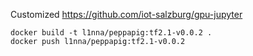 Customized https://github.com/iot-salzburg/gpu-jupyter

```
docker build -t l1nna/peppapig:tf2.1-v0.0.2 .
docker push l1nna/peppapig:tf2.1-v0.0.2
```
